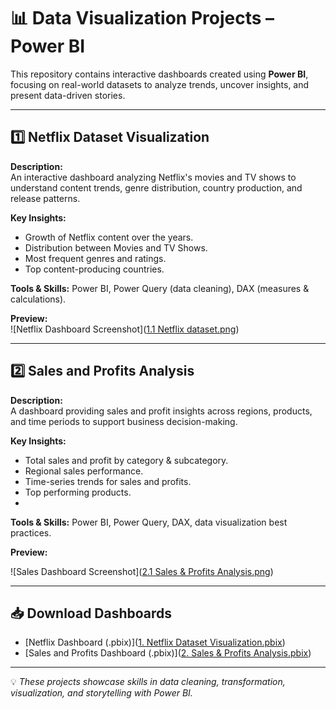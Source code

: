 # 📊 Data Visualization Projects – Power BI

This repository contains interactive dashboards created using **Power BI**, focusing on real-world datasets to analyze trends, uncover insights, and present data-driven stories.

---

## 1️⃣ Netflix Dataset Visualization
**Description:**  
An interactive dashboard analyzing Netflix's movies and TV shows to understand content trends, genre distribution, country production, and release patterns.

**Key Insights:**
- Growth of Netflix content over the years.
- Distribution between Movies and TV Shows.
- Most frequent genres and ratings.
- Top content-producing countries.

**Tools & Skills:** Power BI, Power Query (data cleaning), DAX (measures & calculations).

**Preview:**  
![Netflix Dashboard Screenshot]([1.1 Netflix dataset.png](https://github.com/hieu3007/dashboard_PowerBI/blob/main/1.1%20Netflix%20dataset.png))

---

## 2️⃣ Sales and Profits Analysis
**Description:**  
A dashboard providing sales and profit insights across regions, products, and time periods to support business decision-making.

**Key Insights:**
- Total sales and profit by category & subcategory.
- Regional sales performance.
- Time-series trends for sales and profits.
- Top performing products.
- 
**Tools & Skills:** Power BI, Power Query, DAX, data visualization best practices.
  
**Preview:**
  
![Sales Dashboard Screenshot]([2.1 Sales & Profits Analysis.png](https://github.com/hieu3007/dashboard_PowerBI/blob/main/2.1%20Sales%20%26%20Profits%20Analysis.png))

---

## 📥 Download Dashboards
- [Netflix Dashboard (.pbix)]([1. Netflix Dataset Visualization.pbix](https://github.com/hieu3007/dashboard_PowerBI/blob/main/1.%20Netflix%20Dataset%20Visualization.pbix))
- [Sales and Profits Dashboard (.pbix)]([2. Sales & Profits Analysis.pbix](https://github.com/hieu3007/dashboard_PowerBI/blob/main/2.%20Sales%20%26%20Profits%20Analysis.pbix))
---
💡 *These projects showcase skills in data cleaning, transformation, visualization, and storytelling with Power BI.*
